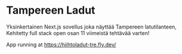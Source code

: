 # Tampereen Ladut
Yksinkertainen Next.js sovellus joka näyttää Tampereen latutilanteen, Kehitetty full stack open osan 11 viimeistä tehtävää varten!

App running at https://hiihtoladut-tre.fly.dev/